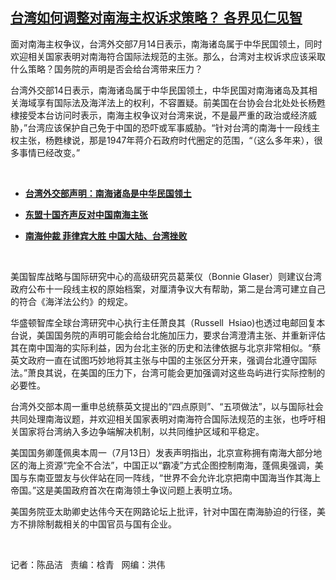 <!--1594763334000-->
[台湾如何调整对南海主权诉求策略？ 各界见仁见智](https://www.rfa.org/mandarin/yataibaodao/gangtai/cm-07142020112312.html)
------

<p>面对南海主权争议，台湾外交部7月14日表示，南海诸岛属于中华民国领土，同时欢迎相关国家表明对南海符合国际法规范的主张。那么，台湾对主权诉求应该采取什么策略？国务院的声明是否会给台湾带来压力？</p><p>台湾外交部14日表示，南海诸岛属于中华民国领土，中华民国对南海诸岛及其相关海域享有国际法及海洋法上的权利，不容置疑。前美国在台协会台北处处长杨甦棣接受本台访问时表示，南海主权争议对台湾来说，不是最严重的政治或经济威胁，”台湾应该保护自己免于中国的恐吓或军事威胁。“针对台湾的南海十一段线主权主张，杨甦棣说，那是1947年蒋介石政府时代圈定的范围，“（这么多年来），很多事情已经改变。”</p><p> </p><ul><li><b><a class="external-link" href="http://www.rfa.org/mandarin/Xinwen/1-07142020090130.html">台湾外交部声明：南海诸岛是中华民国领土</a></b></li></ul><ul><li><b><a class="external-link" href="http://www.rfa.org/mandarin/yataibaodao/junshiwaijiao/gf-06292020065553.html">东盟十国齐声反对中国南海主张</a></b></li></ul><ul><li><b><a class="external-link" href="http://www.rfa.org/mandarin/yataibaodao/junshiwaijiao/hcm-07122016132028.html">南海仲裁 菲律宾大胜 中国大陆、台湾挫败</a></b></li></ul><p> </p><p>美国智库战略与国际研究中心的高级研究员葛莱仪（Bonnie Glaser）则建议台湾政府公布十一段线主权的原始档案，对厘清争议大有帮助，第二是台湾可建立自己的符合《海洋法公约》的规定。</p><p>华盛顿智库全球台湾研究中心执行主任萧良其（Russell  Hsiao)也透过电邮回复本台说，美国国务院的声明可能会给台北施加压力，要求台湾澄清主张、并重新评估其在南中国海的实际利益，因为台北主张的历史和法律依据与北京非常相似。“蔡英文政府一直在试图巧妙地将其主张与中国的主张区分开来，强调台北遵守国际法。”萧良其说，在美国的压力下，台湾可能会更加强调对这些岛屿进行实际控制的必要性。</p><p>台湾外交部本周一重申总统蔡英文提出的“四点原则”、“五项做法”，以与国际社会共同处理南海议题，并欢迎相关国家表明对南海符合国际法规范的主张，也呼吁相关国家将台湾纳入多边争端解决机制，以共同维护区域和平稳定。</p><p>美国国务卿蓬佩奥本周一（7月13日）发表声明指出，北京宣称拥有南海大部分地区的海上资源“完全不合法”，中国正以“霸凌”方式企图控制南海，蓬佩奥强调，美国与东南亚盟友与伙伴站在同一阵线，“世界不会允许北京把南中国海当作其海上帝国。”这是美国政府首次在南海领土争议问题上表明立场。</p><p>美国务院亚太助卿史达伟今天在网路论坛上批评，针对中国在南海胁迫的行径，美方不排除制裁相关的中国官员与国有企业。</p><p> </p><p>记者：陈品洁   责编：梒青   网编：洪伟</p>
